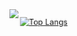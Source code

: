 <img align="left" src="https://github-readme-stats.vercel.app/api?username=yliJeffrey&include_all_commits=true&count_private-true&custom_title=yliJeffrey'%20GitHub%20Stats&line_height=30&show_icons=true&hide_border=true&bg_color=192133&title_color=efb752&icon_color=efb752&text_color=70bed9">


[![Top Langs](https://github-readme-stats.vercel.app/api/top-langs/?username=yliJeffrey)](https://github.com/yliJeffrey/github-readme-stats)
